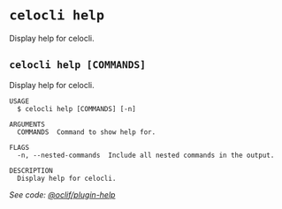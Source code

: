 # `celocli help`

Display help for celocli.


## `celocli help [COMMANDS]`

Display help for celocli.

```
USAGE
  $ celocli help [COMMANDS] [-n]

ARGUMENTS
  COMMANDS  Command to show help for.

FLAGS
  -n, --nested-commands  Include all nested commands in the output.

DESCRIPTION
  Display help for celocli.
```

_See code: [@oclif/plugin-help](https://github.com/oclif/plugin-help/blob/v6.0.9/lib/commands/help.ts)_
